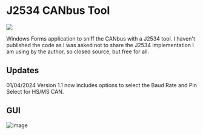 

# J2534 CANbus Tool
  <a href="https://testerpresent.com.au/"><img src="https://img.shields.io/badge/Tester Present -Specialist Automotive Solutions-blue" /></a>    

Windows Forms application to sniff the CANbus with a J2534 tool. I haven't published the code as I was asked not to share the J2534 implementation I am using by the author, so closed source, but free for all. 

## Updates
01/04/2024 Version 1.1 now includes options to select the Baud Rate and Pin Select for HS/MS CAN.

## GUI
![image](https://github.com/jakka351/J2534CANbusTool/assets/57064943/783f16f5-c65d-4e22-9c55-8362631df6fc)
